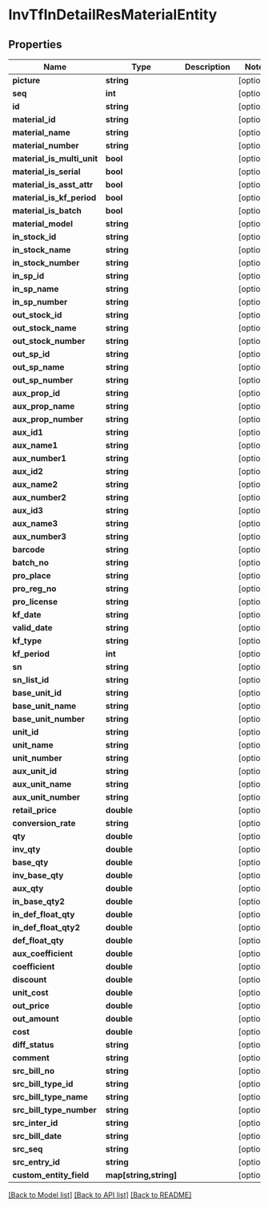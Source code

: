 # InvTfInDetailResMaterialEntity

## Properties
Name | Type | Description | Notes
------------ | ------------- | ------------- | -------------
**picture** | **string** |  | [optional] 
**seq** | **int** |  | [optional] 
**id** | **string** |  | [optional] 
**material_id** | **string** |  | [optional] 
**material_name** | **string** |  | [optional] 
**material_number** | **string** |  | [optional] 
**material_is_multi_unit** | **bool** |  | [optional] 
**material_is_serial** | **bool** |  | [optional] 
**material_is_asst_attr** | **bool** |  | [optional] 
**material_is_kf_period** | **bool** |  | [optional] 
**material_is_batch** | **bool** |  | [optional] 
**material_model** | **string** |  | [optional] 
**in_stock_id** | **string** |  | [optional] 
**in_stock_name** | **string** |  | [optional] 
**in_stock_number** | **string** |  | [optional] 
**in_sp_id** | **string** |  | [optional] 
**in_sp_name** | **string** |  | [optional] 
**in_sp_number** | **string** |  | [optional] 
**out_stock_id** | **string** |  | [optional] 
**out_stock_name** | **string** |  | [optional] 
**out_stock_number** | **string** |  | [optional] 
**out_sp_id** | **string** |  | [optional] 
**out_sp_name** | **string** |  | [optional] 
**out_sp_number** | **string** |  | [optional] 
**aux_prop_id** | **string** |  | [optional] 
**aux_prop_name** | **string** |  | [optional] 
**aux_prop_number** | **string** |  | [optional] 
**aux_id1** | **string** |  | [optional] 
**aux_name1** | **string** |  | [optional] 
**aux_number1** | **string** |  | [optional] 
**aux_id2** | **string** |  | [optional] 
**aux_name2** | **string** |  | [optional] 
**aux_number2** | **string** |  | [optional] 
**aux_id3** | **string** |  | [optional] 
**aux_name3** | **string** |  | [optional] 
**aux_number3** | **string** |  | [optional] 
**barcode** | **string** |  | [optional] 
**batch_no** | **string** |  | [optional] 
**pro_place** | **string** |  | [optional] 
**pro_reg_no** | **string** |  | [optional] 
**pro_license** | **string** |  | [optional] 
**kf_date** | **string** |  | [optional] 
**valid_date** | **string** |  | [optional] 
**kf_type** | **string** |  | [optional] 
**kf_period** | **int** |  | [optional] 
**sn** | **string** |  | [optional] 
**sn_list_id** | **string** |  | [optional] 
**base_unit_id** | **string** |  | [optional] 
**base_unit_name** | **string** |  | [optional] 
**base_unit_number** | **string** |  | [optional] 
**unit_id** | **string** |  | [optional] 
**unit_name** | **string** |  | [optional] 
**unit_number** | **string** |  | [optional] 
**aux_unit_id** | **string** |  | [optional] 
**aux_unit_name** | **string** |  | [optional] 
**aux_unit_number** | **string** |  | [optional] 
**retail_price** | **double** |  | [optional] 
**conversion_rate** | **string** |  | [optional] 
**qty** | **double** |  | [optional] 
**inv_qty** | **double** |  | [optional] 
**base_qty** | **double** |  | [optional] 
**inv_base_qty** | **double** |  | [optional] 
**aux_qty** | **double** |  | [optional] 
**in_base_qty2** | **double** |  | [optional] 
**in_def_float_qty** | **double** |  | [optional] 
**in_def_float_qty2** | **double** |  | [optional] 
**def_float_qty** | **double** |  | [optional] 
**aux_coefficient** | **double** |  | [optional] 
**coefficient** | **double** |  | [optional] 
**discount** | **double** |  | [optional] 
**unit_cost** | **double** |  | [optional] 
**out_price** | **double** |  | [optional] 
**out_amount** | **double** |  | [optional] 
**cost** | **double** |  | [optional] 
**diff_status** | **string** |  | [optional] 
**comment** | **string** |  | [optional] 
**src_bill_no** | **string** |  | [optional] 
**src_bill_type_id** | **string** |  | [optional] 
**src_bill_type_name** | **string** |  | [optional] 
**src_bill_type_number** | **string** |  | [optional] 
**src_inter_id** | **string** |  | [optional] 
**src_bill_date** | **string** |  | [optional] 
**src_seq** | **string** |  | [optional] 
**src_entry_id** | **string** |  | [optional] 
**custom_entity_field** | **map[string,string]** |  | [optional] 

[[Back to Model list]](../README.md#documentation-for-models) [[Back to API list]](../README.md#documentation-for-api-endpoints) [[Back to README]](../README.md)


